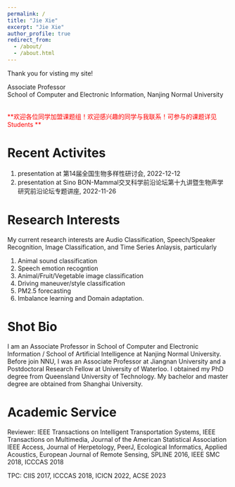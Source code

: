 ```yaml
---
permalink: /
title: "Jie Xie"
excerpt: "Jie Xie"
author_profile: true
redirect_from: 
  - /about/
  - /about.html
---
```


Thank you for visting my site!

Associate Professor <br>
School of Computer and Electronic Information, Nanjing Normal University

<br/>
<span style="color:red">**欢迎各位同学加盟课题组！欢迎感兴趣的同学与我联系！可参与的课题详见 Students **</span> 
<br/>


**Recent Activites**
======
1. presentation at 第14届全国生物多样性研讨会, 2022-12-12
2. presentation at Sino BON-Mammal交叉科学前沿论坛第十九讲暨生物声学研究前沿论坛专题讲座, 2022-11-26


**Research Interests**
======
My current research interests are Audio Classification, Speech/Speaker Recognition, Image Classification, and Time Series Anlaysis, particularly 

1. Animal sound classification
2. Speech emotion recogntion
3. Animal/Fruit/Vegetable image classification
4. Driving maneuver/style classification
5. PM2.5 forecasting
6. Imbalance learning and Domain adaptation.


**Shot Bio**
======
I am an Associate Professor in School of Computer and Electronic Information / School of Artificial Intelligence at Nanjing Normal University. Before join NNU, I was an Associate Professor at Jiangnan University and a Postdoctoral Research Fellow at University of Waterloo. I obtained my PhD degree from Queensland University of Technology. My bachelor and master degree are obtained from Shanghai University. 


**Academic Service**
======
Reviewer: IEEE Transactions on Intelligent Transportation Systems, IEEE Transactions on Multimedia, Journal of the American Statistical Association
IEEE Access, Journal of Herpetology, PeerJ, Ecological Informatics, Applied Acoustics, European Journal of Remote Sensing, SPLINE 2016, IEEE SMC 2018, ICCCAS 2018

TPC: CIIS 2017, ICCCAS 2018, ICICN 2022, ACSE 2023






